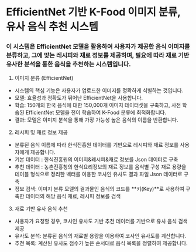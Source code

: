 # EfficientNet 기반 K-Food 이미지 분류, 유사 음식 추천 시스템
### 이 시스템은 EfficientNet 모델을 활용하여 사용자가 제공한 음식 이미지를 분류하고, 그에 맞는 레시피와 재료 정보를 제공하며, 필요에 따라 재료 기반 유사한 분석을 통한 음식을 추천하는 시스템입니다.

1. 이미지 분류 (EfficientNet)
- 시스템의 핵심 기능은 사용자가 업로드한 이미지를 정확하게 식별하는 것입니다.
- 모델: 효율성과 정확도가 뛰어난 EfficientNet을 사용합니다.
- 학습: 150개의 한국 음식에 대한 150,000개 이미지 데이터셋을 구축하고, 사전 학습된 EfficientNet 모델을 전이 학습하여 K-Food 분류에 최적화합니다.
- 결과: 모델은 이미지 분석을 통해 가장 가능성 높은 음식의 이름을 반환합니다.

2. 레시피 및 재료 정보 제공
- 분류된 음식 이름에 따라 한식진흥원 데이터를 기반으로 레시피와 재료 정보를 사용자에게 제공합니다.
- 기본 데이터 : 한식진흥원의 이미지&레시피&재료 정보를 Json 데이터로 구축
- 추천 데이터 : 농촌진흥청의 한식요리정보의 재료 정보를 음식별 구성 재료 용량을 테이블 형식으로 정리한 벡터를 이용한 코사인 유사도 결과 파일 Json 데이터로 구축
- 정보 검색: 이미지 분류 모델의 결과물인 음식의 코드를 **키(Key)**로 사용하여 구축한 데이터의 해당 음식 재료, 레시피 정보를 검색
3. 재료 기반 유사 음식 추천
- 사용자가 요청할 경우, 코사인 유사도 기반 추천 데이터를 기반으로 유사 음식 검색 제공
- 유사도 분석: 분류된 음식의 재료별 용량을 이용하여 코사인 유사도를 계산합니다.
- 추천 목록: 계산된 유사도 점수가 높은 순서대로 음식 목록을 정렬하여 제공합니다.